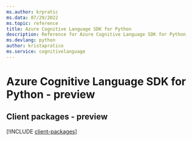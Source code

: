 ```yaml
---
ms.author: krpratic
ms.data: 07/29/2022
ms.topic: reference
title: Azure Cognitive Language SDK for Python
description: Reference for Azure Cognitive Language SDK for Python
ms.devlang: python
author: kristapratico
ms.service: cognitivelanguage
---
```

# Azure Cognitive Language SDK for Python - preview

## Client packages - preview
[!INCLUDE [client-packages](cognitive-language-client-index.md)]